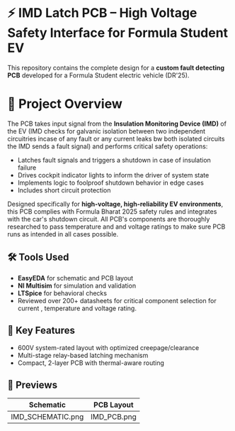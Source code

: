# ⚡ IMD Latch PCB – High Voltage Safety Interface for Formula Student EV

This repository contains the complete design for a **custom fault detecting PCB** developed for a Formula Student electric vehicle (DR'25).

# 🔧 Project Overview

The PCB takes input signal from the **Insulation Monitoring Device (IMD)** of the EV (IMD checks for galvanic isolation between two independent circuitries incase of any fault or any current leaks bw both isolated circuits the IMD sends a fault signal) and performs critical safety operations:

- Latches fault signals and triggers a shutdown in case of insulation failure
- Drives cockpit indicator lights to inform the driver of system state
- Implements logic to foolproof shutdown behavior in edge cases
- Includes short circuit protection

Designed specifically for **high-voltage, high-reliability EV environments**, this PCB complies with Formula Bharat 2025 safety rules and integrates with the car's shutdown circuit. All PCB's components are thoroughly researched to pass temperature and and voltage ratings to make sure PCB runs as intended in all cases possible.

## 🛠️ Tools Used
- **EasyEDA** for schematic and PCB layout
- **NI Multisim** for simulation and validation
- **LTSpice** for behavioral checks
- Reviewed over 200+ datasheets for critical component selection for current , temperature and voltage rating.

## 📐 Key Features
- 600V system-rated layout with optimized creepage/clearance
- Multi-stage relay-based latching mechanism
- Compact, 2-layer PCB with thermal-aware routing

## 📸 Previews

| Schematic | PCB Layout |
|----------|-------------|
| IMD_SCHEMATIC.png | IMD_PCB.png |


